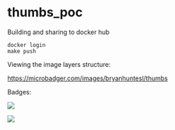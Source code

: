 # thumbs_poc


Building and sharing to docker hub

```
docker login
make push 
```

Viewing the image layers structure:

https://microbadger.com/images/bryanhuntesl/thumbs


Badges: 


[![](https://images.microbadger.com/badges/image/bryanhuntesl/thumbs.svg)](https://microbadger.com/images/bryanhuntesl/thumbs "Get your own image badge on microbadger.com")

[![](https://images.microbadger.com/badges/version/bryanhuntesl/thumbs.svg)](https://microbadger.com/images/bryanhuntesl/thumbs "Get your own version badge on microbadger.com")

